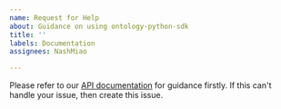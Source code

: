 ```yaml
---
name: Request for Help
about: Guidance on using ontology-python-sdk
title: ''
labels: Documentation
assignees: NashMiao

---
```


Please refer to our [API documentation](https://nashmiao.github.io/ontology-python-sdk-docs/#introduction) for guidance firstly. If this can't handle your issue, then create this issue.
